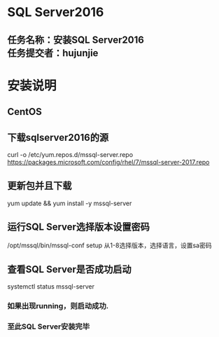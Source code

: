 SQL Server2016
=================
任务名称：安装SQL Server2016  
任务提交者：hujunjie
-----------------  

# 安装说明
## CentOS
## 下载sqlserver2016的源
  curl -o /etc/yum.repos.d/mssql-server.repo https://packages.microsoft.com/config/rhel/7/mssql-server-2017.repo
## 更新包并且下载
  yum update && yum install -y mssql-server
## 运行SQL Server选择版本设置密码
  /opt/mssql/bin/mssql-conf setup 从1-8选择版本，选择语言，设置sa密码
## 查看SQL Server是否成功启动
  systemctl status mssql-server
### 如果出现running，则启动成功.
### 至此SQL Server安装完毕

